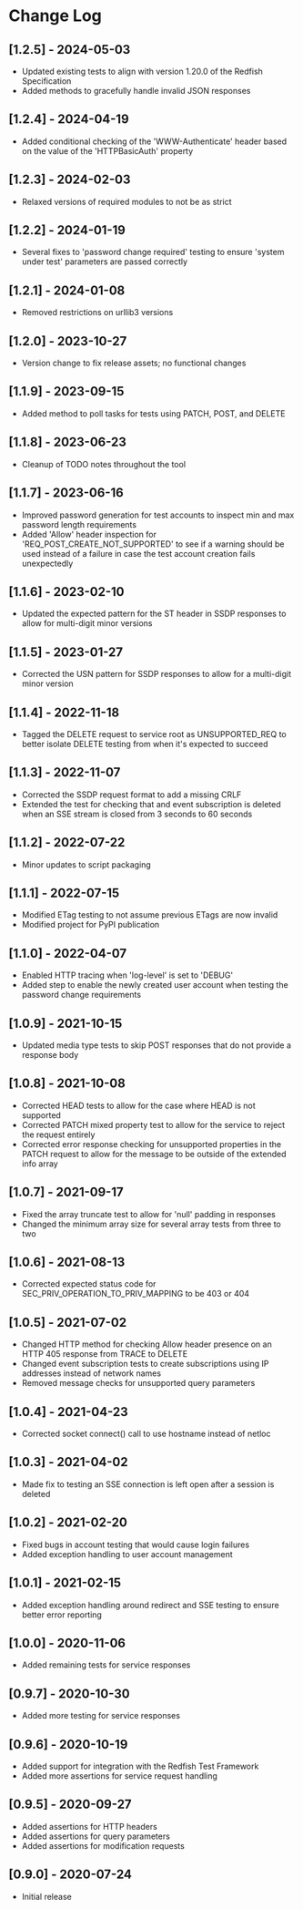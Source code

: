 # Change Log

## [1.2.5] - 2024-05-03
- Updated existing tests to align with version 1.20.0 of the Redfish Specification
- Added methods to gracefully handle invalid JSON responses

## [1.2.4] - 2024-04-19
- Added conditional checking of the 'WWW-Authenticate' header based on the value of the 'HTTPBasicAuth' property

## [1.2.3] - 2024-02-03
- Relaxed versions of required modules to not be as strict

## [1.2.2] - 2024-01-19
- Several fixes to 'password change required' testing to ensure 'system under test' parameters are passed correctly

## [1.2.1] - 2024-01-08
- Removed restrictions on urllib3 versions

## [1.2.0] - 2023-10-27
- Version change to fix release assets; no functional changes

## [1.1.9] - 2023-09-15
- Added method to poll tasks for tests using PATCH, POST, and DELETE

## [1.1.8] - 2023-06-23
- Cleanup of TODO notes throughout the tool

## [1.1.7] - 2023-06-16
- Improved password generation for test accounts to inspect min and max password length requirements
- Added 'Allow' header inspection for 'REQ_POST_CREATE_NOT_SUPPORTED' to see if a warning should be used instead of a failure in case the test account creation fails unexpectedly

## [1.1.6] - 2023-02-10
- Updated the expected pattern for the ST header in SSDP responses to allow for multi-digit minor versions

## [1.1.5] - 2023-01-27
- Corrected the USN pattern for SSDP responses to allow for a multi-digit minor version

## [1.1.4] - 2022-11-18
- Tagged the DELETE request to service root as UNSUPPORTED_REQ to better isolate DELETE testing from when it's expected to succeed

## [1.1.3] - 2022-11-07
- Corrected the SSDP request format to add a missing CRLF
- Extended the test for checking that and event subscription is deleted when an SSE stream is closed from 3 seconds to 60 seconds

## [1.1.2] - 2022-07-22
- Minor updates to script packaging

## [1.1.1] - 2022-07-15
- Modified ETag testing to not assume previous ETags are now invalid
- Modified project for PyPI publication

## [1.1.0] - 2022-04-07
- Enabled HTTP tracing when 'log-level' is set to 'DEBUG'
- Added step to enable the newly created user account when testing the password change requirements

## [1.0.9] - 2021-10-15
- Updated media type tests to skip POST responses that do not provide a response body

## [1.0.8] - 2021-10-08
- Corrected HEAD tests to allow for the case where HEAD is not supported
- Corrected PATCH mixed property test to allow for the service to reject the request entirely
- Corrected error response checking for unsupported properties in the PATCH request to allow for the message to be outside of the extended info array

## [1.0.7] - 2021-09-17
- Fixed the array truncate test to allow for 'null' padding in responses
- Changed the minimum array size for several array tests from three to two

## [1.0.6] - 2021-08-13
- Corrected expected status code for SEC_PRIV_OPERATION_TO_PRIV_MAPPING to be 403 or 404

## [1.0.5] - 2021-07-02
- Changed HTTP method for checking Allow header presence on an HTTP 405 response from TRACE to DELETE
- Changed event subscription tests to create subscriptions using IP addresses instead of network names
- Removed message checks for unsupported query parameters

## [1.0.4] - 2021-04-23
- Corrected socket connect() call to use hostname instead of netloc

## [1.0.3] - 2021-04-02
- Made fix to testing an SSE connection is left open after a session is deleted

## [1.0.2] - 2021-02-20
- Fixed bugs in account testing that would cause login failures
- Added exception handling to user account management

## [1.0.1] - 2021-02-15
- Added exception handling around redirect and SSE testing to ensure better error reporting

## [1.0.0] - 2020-11-06
- Added remaining tests for service responses

## [0.9.7] - 2020-10-30
- Added more testing for service responses

## [0.9.6] - 2020-10-19
- Added support for integration with the Redfish Test Framework
- Added more assertions for service request handling

## [0.9.5] - 2020-09-27
- Added assertions for HTTP headers
- Added assertions for query parameters
- Added assertions for modification requests

## [0.9.0] - 2020-07-24
- Initial release
